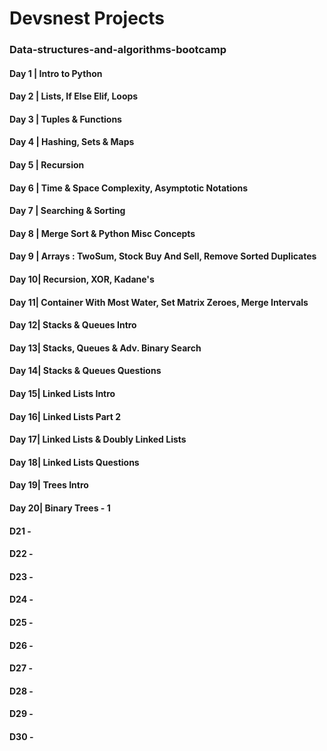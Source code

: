# Devsnest Projects
### Data-structures-and-algorithms-bootcamp
#### Day 1 | Intro to Python
#### Day 2 | Lists, If Else Elif, Loops
#### Day 3 | Tuples & Functions
#### Day 4 | Hashing, Sets & Maps
#### Day 5 | Recursion
#### Day 6 | Time & Space Complexity, Asymptotic Notations
#### Day 7 | Searching & Sorting
#### Day 8 | Merge Sort & Python Misc Concepts
#### Day 9 | Arrays : TwoSum, Stock Buy And Sell, Remove Sorted Duplicates
#### Day 10| Recursion, XOR, Kadane's
#### Day 11| Container With Most Water, Set Matrix Zeroes, Merge Intervals
#### Day 12| Stacks & Queues Intro
#### Day 13| Stacks, Queues & Adv. Binary Search
#### Day 14| Stacks & Queues Questions
#### Day 15| Linked Lists Intro
#### Day 16| Linked Lists Part 2
#### Day 17| Linked Lists & Doubly Linked Lists
#### Day 18| Linked Lists Questions
#### Day 19| Trees Intro
#### Day 20| Binary Trees - 1
#### D21 -
#### D22 -
#### D23 -
#### D24 -
#### D25 -
#### D26 -
#### D27 -
#### D28 -
#### D29 -
#### D30 -
